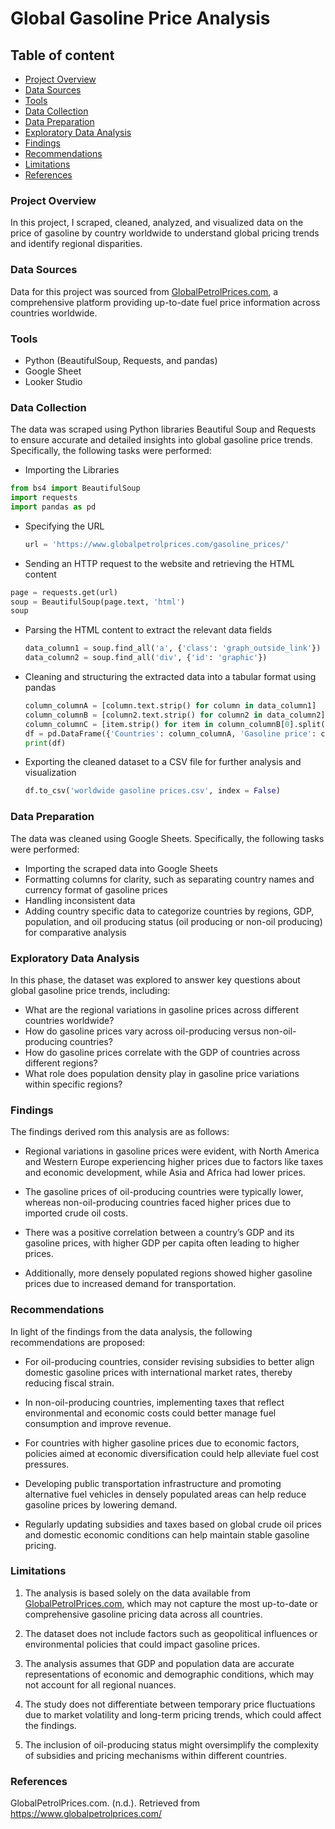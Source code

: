 # Global Gasoline Price Analysis


## Table of content

- [Project Overview](#project-overview)
- [Data Sources](#data-sources)
- [Tools](#tools)
- [Data Collection](#data-collection)
- [Data Preparation](#data-preparation)
- [Exploratory Data Analysis](#exploratory-data-analysis)
- [Findings](#findings)
- [Recommendations](#recommendations)
- [Limitations](#limitations)
- [References](#references)



### Project Overview
In this project, I scraped, cleaned, analyzed, and visualized data on the price of gasoline by country worldwide to understand global pricing trends and identify regional disparities.




### Data Sources
Data for this project was sourced from  [GlobalPetrolPrices.com](https://www.globalpetrolprices.com/), a comprehensive platform providing up-to-date fuel price information across countries worldwide. 




### Tools 
- Python (BeautifulSoup, Requests, and pandas) 
- Google Sheet
- Looker Studio




### Data Collection
The data was scraped using Python libraries Beautiful Soup and Requests to ensure accurate and detailed insights into global gasoline price trends. Specifically, the following tasks were performed: 
- Importing the Libraries
```python 3
from bs4 import BeautifulSoup
import requests
import pandas as pd
```

- Specifying the URL
  ```python 3
  url = 'https://www.globalpetrolprices.com/gasoline_prices/'
  ```

- Sending an HTTP request to the website and retrieving the HTML content

```python 3
page = requests.get(url)
soup = BeautifulSoup(page.text, 'html')
soup
```

- Parsing the HTML content to extract the relevant data fields

  ```python 3
  data_column1 = soup.find_all('a', {'class': 'graph_outside_link'})
  data_column2 = soup.find_all('div', {'id': 'graphic'})
  ```
  
- Cleaning and structuring the extracted data into a tabular format using pandas

  ``` python 3
  column_columnA = [column.text.strip() for column in data_column1]
  column_columnB = [column2.text.strip() for column2 in data_column2]
  column_columnC = [item.strip() for item in column_columnB[0].split('\n\n')]
  df = pd.DataFrame({'Countries': column_columnA, 'Gasoline price': column_columnC})
  print(df)
  ```
- Exporting the cleaned dataset to a CSV file for further analysis and visualization
  ``` python 3
  df.to_csv('worldwide gasoline prices.csv', index = False)
  ```



### Data Preparation
The data was cleaned using Google Sheets. Specifically, the following tasks were performed:

- Importing the scraped data into Google Sheets
- Formatting columns for clarity, such as separating country names and currency format of gasoline prices
- Handling inconsistent data
- Adding country specific data to categorize countries by regions, GDP, population, and oil producing status (oil producing or non-oil producing) for comparative analysis



 ### Exploratory Data Analysis
  
In this phase, the dataset was explored to answer key questions about global gasoline price trends, including:
- What are the regional variations in gasoline prices across different countries worldwide?
- How do gasoline prices vary across oil-producing versus non-oil-producing countries?
- How do gasoline prices correlate with the GDP of countries across different regions?
- What role does population density play in gasoline price variations within specific regions?



### Findings
The findings derived rom this analysis are as follows:

- Regional variations in gasoline prices were evident, with North America and Western Europe experiencing higher prices due to factors like taxes and economic development, while Asia and Africa had lower prices.

- The gasoline prices of oil-producing countries were typically lower, whereas non-oil-producing countries faced higher prices due to imported crude oil costs.

- There was a positive correlation between a country’s GDP and its gasoline prices, with higher GDP per capita often leading to higher prices.

- Additionally, more densely populated regions showed higher gasoline prices due to increased demand for transportation.



### Recommendations 
In light of the findings from the data analysis, the following recommendations are proposed:
- For oil-producing countries, consider revising subsidies to better align domestic gasoline prices with international market rates, thereby reducing fiscal strain.

- In non-oil-producing countries, implementing taxes that reflect environmental and economic costs could better manage fuel consumption and improve revenue.

- For countries with higher gasoline prices due to economic factors, policies aimed at economic diversification could help alleviate fuel cost pressures.

- Developing public transportation infrastructure and promoting alternative fuel vehicles in densely populated areas can help reduce gasoline prices by lowering demand.

- Regularly updating subsidies and taxes based on global crude oil prices and domestic economic conditions can help maintain stable gasoline pricing.



### Limitations 

1. The analysis is based solely on the data available from [GlobalPetrolPrices.com](https://www.globalpetrolprices.com/), which may not capture the most up-to-date or comprehensive gasoline pricing data across all countries.
   
2. The dataset does not include factors such as geopolitical influences or environmental policies that could impact gasoline prices.
   
3. The analysis assumes that GDP and population data are accurate representations of economic and demographic conditions, which may not account for all regional nuances.
   
4. The study does not differentiate between temporary price fluctuations due to market volatility and long-term pricing trends, which could affect the findings.
   
5. The inclusion of oil-producing status might oversimplify the complexity of subsidies and pricing mechanisms within different countries.



### References
GlobalPetrolPrices.com. (n.d.). Retrieved from https://www.globalpetrolprices.com/

